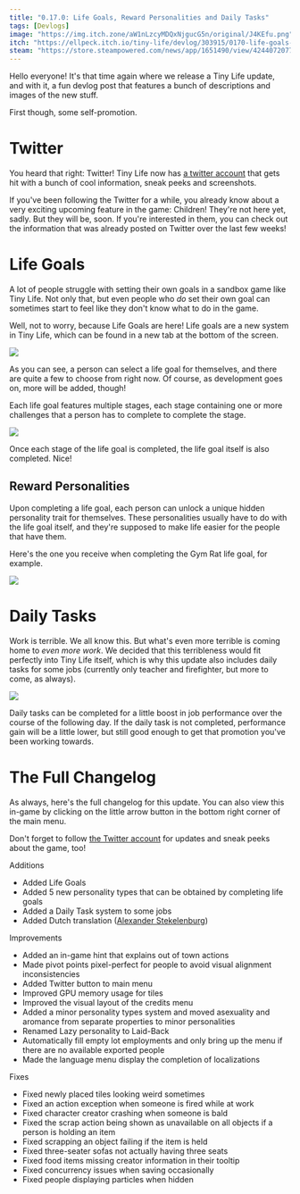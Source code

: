 ```yaml
---
title: "0.17.0: Life Goals, Reward Personalities and Daily Tasks"
tags: [Devlogs]
image: "https://img.itch.zone/aW1nLzcyMDQxNjgucG5n/original/J4KEfu.png"
itch: "https://ellpeck.itch.io/tiny-life/devlog/303915/0170-life-goals-reward-personalities-and-daily-tasks"
steam: "https://store.steampowered.com/news/app/1651490/view/4244072077610086379"
---
```


Hello everyone! It's that time again where we release a Tiny Life update, and with it, a fun devlog post that features a bunch of descriptions and images of the new stuff.

First though, some self-promotion.

# Twitter
You heard that right: Twitter! Tiny Life now has [a twitter account](https://twitter.com/TinyLifeGame) that gets hit with a bunch of cool information, sneak peeks and screenshots.

If you've been following the Twitter for a while, you already know about a very exciting upcoming feature in the game: Children! They're not here yet, sadly. But they will be, soon. If you're interested in them, you can check out the information that was already posted on Twitter over the last few weeks!

# Life Goals
A lot of people struggle with setting their own goals in a sandbox game like Tiny Life. Not only that, but even people who *do* set their own goal can sometimes start to feel like they don't know what to do in the game.

Well, not to worry, because Life Goals are here! Life goals are a new system in Tiny Life, which can be found in a new tab at the bottom of the screen.

![](https://img.itch.zone/aW1nLzcyMDQxNjgucG5n/original/J4KEfu.png)

As you can see, a person can select a life goal for themselves, and there are quite a few to choose from right now. Of course, as development goes on, more will be added, though!

Each life goal features multiple stages, each stage containing one or more challenges that a person has to complete to complete the stage.

![](https://img.itch.zone/aW1nLzcyMDQxNzkucG5n/original/ANHKmX.png)

Once each stage of the life goal is completed, the life goal itself is also completed. Nice!

## Reward Personalities
Upon completing a life goal, each person can unlock a unique hidden personality trait for themselves. These personalities usually have to do with the life goal itself, and they're supposed to make life easier for the people that have them.

Here's the one you receive when completing the Gym Rat life goal, for example.

![](https://img.itch.zone/aW1nLzcyMDQxODQucG5n/original/Co9gjH.png)

# Daily Tasks
Work is terrible. We all know this. But what's even more terrible is coming home to *even more work*. We decided that this terribleness would fit perfectly into Tiny Life itself, which is why this update also includes daily tasks for some jobs (currently only teacher and firefighter, but more to come, as always).

![](https://img.itch.zone/aW1nLzcyMDQxOTcucG5n/original/4mqWWP.png)

Daily tasks can be completed for a little boost in job performance over the course of the following day. If the daily task is not completed, performance gain will be a little lower, but still good enough to get that promotion you've been working towards.

# The Full Changelog
As always, here's the full changelog for this update. You can also view this in-game by clicking on the little arrow button in the bottom right corner of the main menu.

Don't forget to follow [the Twitter account](https://twitter.com/TinyLifeGame) for updates and sneak peeks about the game, too!

Additions
- Added Life Goals
- Added 5 new personality types that can be obtained by completing life goals
- Added a Daily Task system to some jobs
- Added Dutch translation ([Alexander Stekelenburg](https://twitter.com/superaxander))

Improvements
- Added an in-game hint that explains out of town actions
- Made pivot points pixel-perfect for people to avoid visual alignment inconsistencies
- Added Twitter button to main menu
- Improved GPU memory usage for tiles
- Improved the visual layout of the credits menu
- Added a minor personality types system and moved asexuality and aromance from separate properties to minor personalities
- Renamed Lazy personality to Laid-Back
- Automatically fill empty lot employments and only bring up the menu if there are no available exported people
- Made the language menu display the completion of localizations

Fixes
- Fixed newly placed tiles looking weird sometimes
- Fixed an action exception when someone is fired while at work
- Fixed character creator crashing when someone is bald
- Fixed the scrap action being shown as unavailable on all objects if a person is holding an item
- Fixed scrapping an object failing if the item is held
- Fixed three-seater sofas not actually having three seats
- Fixed food items missing creator information in their tooltip
- Fixed concurrency issues when saving occasionally
- Fixed people displaying particles when hidden
